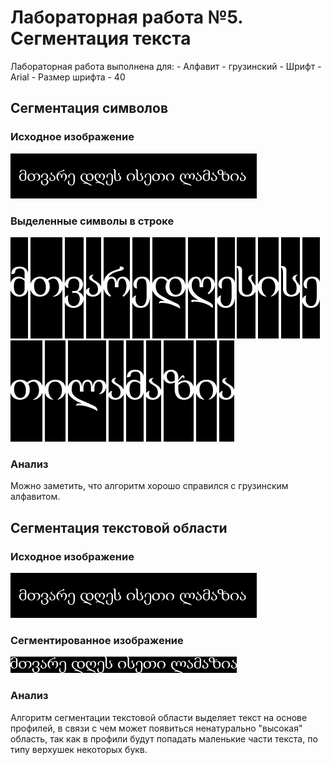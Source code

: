 # Лабораторная работа №5. Сегментация текста

Лабораторная работа выполнена для:
    - Алфавит - грузинский
    - Шрифт - Arial
    - Размер шрифта - 40

## Сегментация символов

### Исходное изображение

![imgOriginal](../pictures_results/1_inverted.png)
### Выделенные символы в строке
![imgOut](../pictures_results/symbols/1.png) ![imgOut](../pictures_results/symbols/2.png) ![imgOut](../pictures_results/symbols/3.png) ![imgOut](../pictures_results/symbols/4.png) ![imgOut](../pictures_results/symbols/5.png) ![imgOut](../pictures_results/symbols/6.png) ![imgOut](../pictures_results/symbols/7.png) ![imgOut](../pictures_results/symbols/8.png) ![imgOut](../pictures_results/symbols/9.png) ![imgOut](../pictures_results/symbols/10.png) ![imgOut](../pictures_results/symbols/11.png) ![imgOut](../pictures_results/symbols/12.png) ![imgOut](../pictures_results/symbols/13.png) ![imgOut](../pictures_results/symbols/14.png) ![imgOut](../pictures_results/symbols/15.png) ![imgOut](../pictures_results/symbols/16.png) ![imgOut](../pictures_results/symbols/17.png) ![imgOut](../pictures_results/symbols/18.png) ![imgOut](../pictures_results/symbols/19.png) ![imgOut](../pictures_results/symbols/20.png) ![imgOut](../pictures_results/symbols/21.png) ![imgOut](../pictures_results/symbols/22.png) 

### Анализ

Можно заметить, что алгоритм хорошо справился с грузинским алфавитом.

## Сегментация текстовой области

### Исходное изображение

![imgOriginal](../pictures_results/1_inverted.png)

### Сегментированное изображение

![imgOut](../pictures_results/1_cutted.png)

### Анализ

Алгоритм сегментации текстовой области выделяет текст на основе профилей, в связи с чем может появиться ненатурально "высокая" область, так как в профили будут попадать маленькие части текста, по типу верхушек некоторых букв.